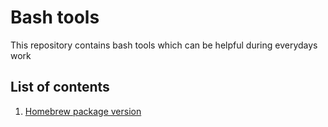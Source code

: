 # Bash tools
This repository contains bash tools which can be helpful during everydays work

## List of contents

1. [Homebrew package version](homebrew-package-version/README.md)
